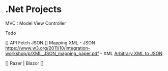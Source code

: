 # .Net Projects

MVC : Model View Controller

Todo 

[] API Fetch JSON
[] Mapping XML - JSON
https://www.w3.org/2011/10/integration-workshop/p/XML_JSON_mapping_paper.pdf   - XML [Arbitrary XML to JSON](https://www.w3.org/2011/10/integration-workshop/p/XML_JSON_mapping_paper.pdf)
 
[] Razer | Blazor
[] 
